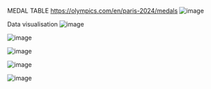 MEDAL TABLE
https://olympics.com/en/paris-2024/medals
![image](https://github.com/user-attachments/assets/b9ac30f0-d7ce-4868-9339-120dddcb739c)


Data visualisation
![image](https://github.com/user-attachments/assets/d9e21f00-d450-419e-82d2-2059441d7cd3)

![image](https://github.com/user-attachments/assets/8fb78d39-81d4-432c-8246-8675ed14fbc5)

![image](https://github.com/user-attachments/assets/477e27c4-e1f6-46dc-bd2b-09ceec3036e4)

![image](https://github.com/user-attachments/assets/700cd711-178d-45a2-a257-5edfde542953)

![image](https://github.com/user-attachments/assets/8d88e66d-3ee1-4f79-8a10-26983824b17a)


